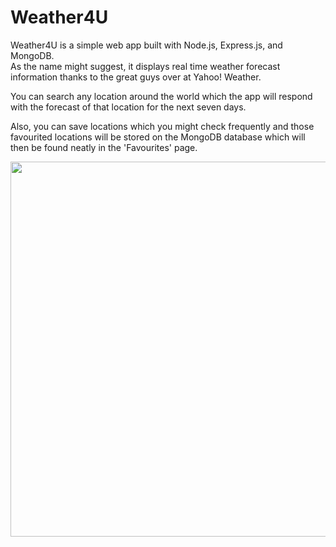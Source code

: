 # Weather4U
Weather4U is a simple web app built with Node.js, Express.js, and MongoDB.<br>
As the name might suggest, it displays real time weather forecast information thanks to the great guys over at Yahoo! Weather.

You can search any location around the world which the app will respond with the forecast of that location for the next seven days.

Also, you can save locations which you might check frequently and those favourited locations will be stored on the MongoDB database which will then be found neatly in the 'Favourites' page.

<img src="https://github.com/zanadaniel/Weather4U/blob/master/Misc/Index.png" width="600">